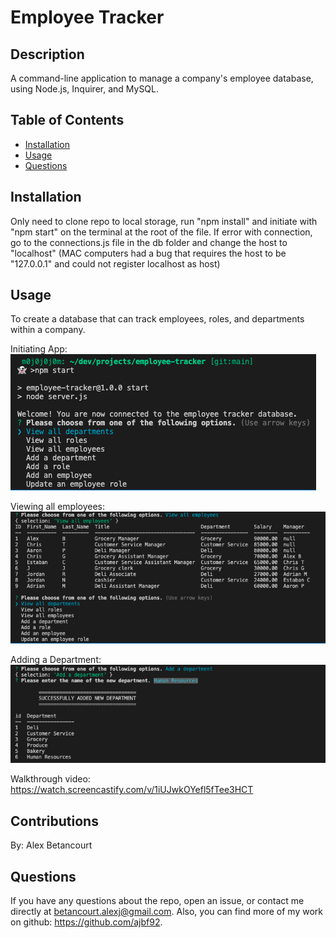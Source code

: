   # Employee Tracker

  ## Description

  A command-line application to manage a company's employee database, using Node.js, Inquirer, and MySQL.

  ## Table of Contents

  * [Installation](#Installation)
  * [Usage](#Usage)
  * [Questions](#Questions)

  ## Installation

  Only need to clone repo to local storage, run "npm install" and initiate with "npm start" on the terminal at the root of the file. If error with connection, go to the connections.js file in the db folder and change the host to "localhost" (MAC computers had a bug that requires the host to be "127.0.0.1" and could not register localhost as host)

  ## Usage

  To create a database that can track employees, roles, and departments within a company. 

  Initiating App: 
  ![ScreenShot](images/app-home.png)

  Viewing all employees:
  ![ScreenShot](images/all-employees.png)

  Adding a Department:
  ![ScreenShot](images/new-dept.png)

  Walkthrough video:
  https://watch.screencastify.com/v/1iUJwkOYefl5fTee3HCT
  
  ## Contributions

  By: Alex Betancourt
  
  ## Questions

  If you have any questions about the repo, open an issue, or contact me directly at betancourt.alexj@gmail.com. Also, you can find more of my work on github: https://github.com/ajbf92.